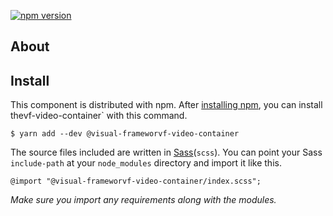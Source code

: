 [![npm version](https://badge.fury.io/js/%40visual-framework%vf-video-container.svg)](https://badge.fury.io/js/%40visual-framework%vf-video-container)

## About

## Install

This component is distributed with npm. After [installing npm](https://www.npmjs.com/get-npm), you can install thevf-video-container` with this command.

```
$ yarn add --dev @visual-frameworvf-video-container
```

The source files included are written in [Sass](http://sass-lang.com)(`scss`). You can point your Sass `include-path` at your `node_modules` directory and import it like this.

```
@import "@visual-frameworvf-video-container/index.scss";
```

_Make sure you import any requirements along with the modules._
